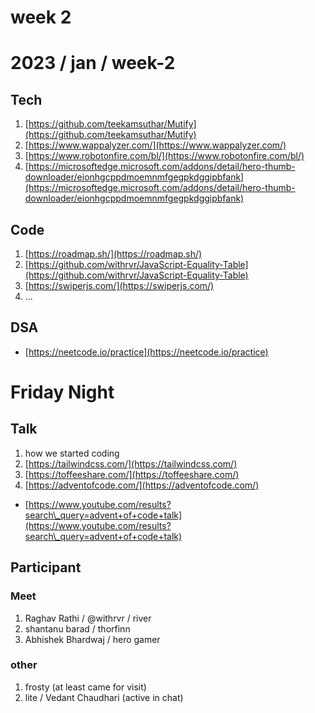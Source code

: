 # week 2

# 2023 / jan / week-2

## Tech

1. [https://github.com/teekamsuthar/Mutify](https://github.com/teekamsuthar/Mutify)
2. [https://www.wappalyzer.com/](https://www.wappalyzer.com/)
3. [https://www.robotonfire.com/bl/](https://www.robotonfire.com/bl/)
4. [https://microsoftedge.microsoft.com/addons/detail/hero-thumb-downloader/eionhgcppdmoemnmfgegpkdggipbfank](https://microsoftedge.microsoft.com/addons/detail/hero-thumb-downloader/eionhgcppdmoemnmfgegpkdggipbfank)

## Code

1. [https://roadmap.sh/](https://roadmap.sh/)
2. [https://github.com/withrvr/JavaScript-Equality-Table](https://github.com/withrvr/JavaScript-Equality-Table)
3. [https://swiperjs.com/](https://swiperjs.com/)
4. ...

## DSA

* [https://neetcode.io/practice](https://neetcode.io/practice)

# Friday Night

## Talk

1. how we started coding
2. [https://tailwindcss.com/](https://tailwindcss.com/)
3. [https://toffeeshare.com/](https://toffeeshare.com/)
4. [https://adventofcode.com/](https://adventofcode.com/)

* [https://www.youtube.com/results?search\_query=advent+of+code+talk](https://www.youtube.com/results?search\_query=advent+of+code+talk)

## Participant

### Meet

1. Raghav Rathi / @withrvr / river
2. shantanu barad / thorfinn
3. Abhishek Bhardwaj / hero gamer

### other

1. frosty (at least came for visit)
2. lite / Vedant Chaudhari (active in chat)
